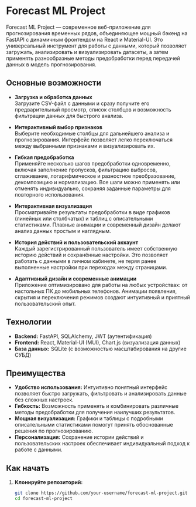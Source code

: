 # Forecast ML Project

Forecast ML Project — современное веб-приложение для прогнозирования временных рядов, объединяющее мощный бэкенд на FastAPI с динамичным фронтендом на React и Material-UI. Это универсальный инструмент для работы с данными, который позволяет загружать, анализировать и визуализировать датасеты, а затем применять разнообразные методы предобработки перед передачей данных в модель прогнозирования.

## Основные возможности

- **Загрузка и обработка данных**  
  Загрузите CSV-файл с данными и сразу получите его предварительный просмотр, список столбцов и возможность фильтрации данных для быстрого анализа.

- **Интерактивный выбор признаков**  
  Выберите необходимые столбцы для дальнейшего анализа и прогнозирования. Интерфейс позволяет легко переключаться между выбранными признаками и визуализировать их.

- **Гибкая предобработка**  
  Применяйте несколько шагов предобработки одновременно, включая заполнение пропусков, фильтрацию выбросов, сглаживание, логарифмическое и разностное преобразование, декомпозицию и нормализацию. Все шаги можно применять или отменять индивидуально, сохраняя заданные параметры для повторного использования.

- **Интерактивная визуализация**  
  Просматривайте результаты предобработки в виде графиков (линейных или столбчатых) и таблиц с описательными статистиками. Плавные анимации и современный дизайн делают анализ данных простым и наглядным.

- **История действий и пользовательский аккаунт**  
  Каждый зарегистрированный пользователь имеет собственную историю действий и сохранённые настройки. Это позволяет работать с данными в личном кабинете, не теряя ранее выполненные настройки при переходах между страницами.

- **Адаптивный дизайн и современные анимации**  
  Приложение оптимизировано для работы на любых устройствах: от настольных ПК до мобильных телефонов. Анимации появления, скрытия и переключения режимов создают интуитивный и приятный пользовательский опыт.

## Технологии

- **Backend:** FastAPI, SQLAlchemy, JWT (аутентификация)  
- **Frontend:** React, Material-UI (MUI), Chart.js (визуализация данных)  
- **База данных:** SQLite (с возможностью масштабирования на другие СУБД)

## Преимущества

- **Удобство использования:** Интуитивно понятный интерфейс позволяет быстро загружать, фильтровать и анализировать данные без сложных настроек.
- **Гибкость:** Возможность применять и комбинировать различные методы предобработки для получения наилучших результатов.
- **Мощная визуализация:** Графики и таблицы с подробными описательными статистиками помогут принять обоснованные решения по прогнозированию.
- **Персонализация:** Сохранение истории действий и пользовательских настроек обеспечивает индивидуальный подход к работе с данными.

## Как начать

1. **Клонируйте репозиторий:**

   ```bash
   git clone https://github.com/your-username/forecast-ml-project.git
   cd forecast-ml-project
